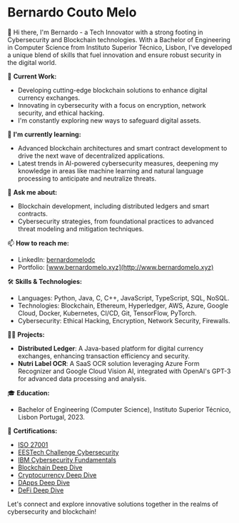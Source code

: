 # Bernardo Couto Melo

👋 Hi there, I'm Bernardo - a Tech Innovator with a strong footing in Cybersecurity and Blockchain technologies. With a Bachelor of Engineering in Computer Science from Instituto Superior Técnico, Lisbon, I've developed a unique blend of skills that fuel innovation and ensure robust security in the digital world.

🔭 **Current Work:**
- Developing cutting-edge blockchain solutions to enhance digital currency exchanges.
- Innovating in cybersecurity with a focus on encryption, network security, and ethical hacking. 
- I'm constantly exploring new ways to safeguard digital assets.

🌱 **I'm currently learning:**
- Advanced blockchain architectures and smart contract development to drive the next wave of decentralized applications.
- Latest trends in AI-powered cybersecurity measures, deepening my knowledge in areas like machine learning and natural language processing to anticipate and neutralize threats.

💬 **Ask me about:**
- Blockchain development, including distributed ledgers and smart contracts.
- Cybersecurity strategies, from foundational practices to advanced threat modeling and mitigation techniques.

📫 **How to reach me:**
- LinkedIn: [bernardomelodc](https://www.linkedin.com/in/bernardomelodc/)
- Portfolio: [www.bernardomelo.xyz](http://www.bernardomelo.xyz)

🛠 **Skills & Technologies:**
- Languages: Python, Java, C, C++, JavaScript, TypeScript, SQL, NoSQL.
- Technologies: Blockchain, Ethereum, Hyperledger, AWS, Azure, Google Cloud, Docker, Kubernetes, CI/CD, Git, TensorFlow, PyTorch.
- Cybersecurity: Ethical Hacking, Encryption, Network Security, Firewalls.

👨‍💻 **Projects:**
- **Distributed Ledger**: A Java-based platform for digital currency exchanges, enhancing transaction efficiency and security.
- **Nutri Label OCR**: A SaaS OCR solution leveraging Azure Form Recognizer and Google Cloud Vision AI, integrated with OpenAI's GPT-3 for advanced data processing and analysis.

🎓 **Education:**
- Bachelor of Engineering (Computer Science), Instituto Superior Técnico, Lisbon Portugal, 2023.

🌟 **Certifications:**
- [ISO 27001]([https://academy.binance.com/en/courses/certificate/5f1f5e85e357227301ce32f403e95ea294be22ab4880f5585434b8b1288818ca](https://bsi.my.salesforce-sites.com/training/certificateVerification?shareId=3e91f095432584120466a6c309506d9b5178c6fd))
- [EESTech Challenge Cybersecurity](https://drive.google.com/file/d/1atbhwpuEBDthkp51RYIMc2FxOL6HJpBs/view)
- [IBM Cybersecurity Fundamentals](https://www.credly.com/badges/326dc3c1-92bb-4c4f-9c92-22f3e8c6891b/linked_in_profile) 
- [Blockchain Deep Dive](https://academy.binance.com/en/courses/certificate/60cf5fa0cbd002061cbd85d5faecaf40de9d979a01a125f784ffe4dda8b59c14)
- [Cryptocurrency Deep Dive](https://academy.binance.com/en/courses/certificate/a496fe981a479de40516d9992bdf1ce07d264f9c703f4b72fc91a05c1c776ba7)
- [DApps Deep Dive](https://academy.binance.com/en/courses/certificate/d68f661664caae3b5d34c184e89668dcb15505e2957fc21737a7ca5295865f07)
- [DeFi Deep Dive](https://academy.binance.com/en/courses/certificate/5f1f5e85e357227301ce32f403e95ea294be22ab4880f5585434b8b1288818ca)

Let's connect and explore innovative solutions together in the realms of cybersecurity and blockchain!
